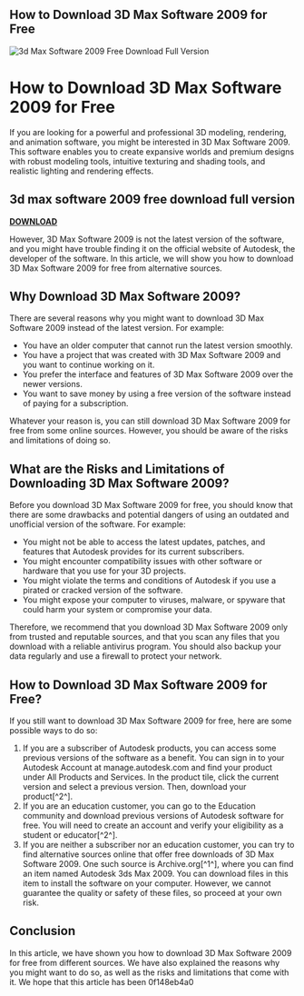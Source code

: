 ## How to Download 3D Max Software 2009 for Free

 
![3d Max Software 2009 Free Download Full Version](https://encrypted-tbn1.gstatic.com/images?q=tbn:ANd9GcTWBCBluk6XJAHMMxLDRJ5QiYStbuMmwG6viCsunTE_JFM1XPQgTVFr2Q)

 
# How to Download 3D Max Software 2009 for Free
 
If you are looking for a powerful and professional 3D modeling, rendering, and animation software, you might be interested in 3D Max Software 2009. This software enables you to create expansive worlds and premium designs with robust modeling tools, intuitive texturing and shading tools, and realistic lighting and rendering effects.
 
## 3d max software 2009 free download full version


[**DOWNLOAD**](https://www.google.com/url?q=https%3A%2F%2Furlin.us%2F2tKOYc&sa=D&sntz=1&usg=AOvVaw1H0MI3mrsdpSoB9c6pWI36)

 
However, 3D Max Software 2009 is not the latest version of the software, and you might have trouble finding it on the official website of Autodesk, the developer of the software. In this article, we will show you how to download 3D Max Software 2009 for free from alternative sources.
 
## Why Download 3D Max Software 2009?
 
There are several reasons why you might want to download 3D Max Software 2009 instead of the latest version. For example:
 
- You have an older computer that cannot run the latest version smoothly.
- You have a project that was created with 3D Max Software 2009 and you want to continue working on it.
- You prefer the interface and features of 3D Max Software 2009 over the newer versions.
- You want to save money by using a free version of the software instead of paying for a subscription.

Whatever your reason is, you can still download 3D Max Software 2009 for free from some online sources. However, you should be aware of the risks and limitations of doing so.
 
## What are the Risks and Limitations of Downloading 3D Max Software 2009?
 
Before you download 3D Max Software 2009 for free, you should know that there are some drawbacks and potential dangers of using an outdated and unofficial version of the software. For example:

- You might not be able to access the latest updates, patches, and features that Autodesk provides for its current subscribers.
- You might encounter compatibility issues with other software or hardware that you use for your 3D projects.
- You might violate the terms and conditions of Autodesk if you use a pirated or cracked version of the software.
- You might expose your computer to viruses, malware, or spyware that could harm your system or compromise your data.

Therefore, we recommend that you download 3D Max Software 2009 only from trusted and reputable sources, and that you scan any files that you download with a reliable antivirus program. You should also backup your data regularly and use a firewall to protect your network.
 
## How to Download 3D Max Software 2009 for Free?
 
If you still want to download 3D Max Software 2009 for free, here are some possible ways to do so:

1. If you are a subscriber of Autodesk products, you can access some previous versions of the software as a benefit. You can sign in to your Autodesk Account at manage.autodesk.com and find your product under All Products and Services. In the product tile, click the current version and select a previous version. Then, download your product[^2^].
2. If you are an education customer, you can go to the Education community and download previous versions of Autodesk software for free. You will need to create an account and verify your eligibility as a student or educator[^2^].
3. If you are neither a subscriber nor an education customer, you can try to find alternative sources online that offer free downloads of 3D Max Software 2009. One such source is Archive.org[^1^], where you can find an item named Autodesk 3ds Max 2009. You can download files in this item to install the software on your computer. However, we cannot guarantee the quality or safety of these files, so proceed at your own risk.

## Conclusion
 
In this article, we have shown you how to download 3D Max Software 2009 for free from different sources. We have also explained the reasons why you might want to do so, as well as the risks and limitations that come with it. We hope that this article has been
 0f148eb4a0
